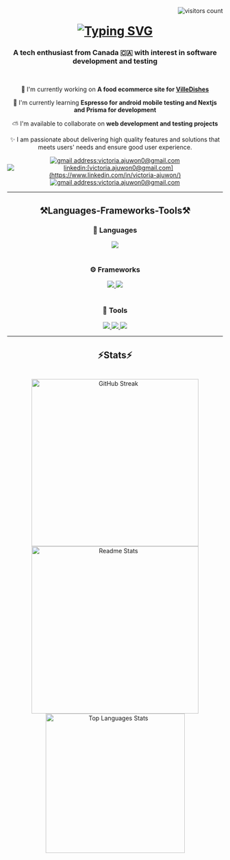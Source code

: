 <img align="right" src="https://visitor-badge.laobi.icu/badge?page_id=abiolaah.abiolaah" alt="visitors count"/>
<h1 align="center">
  <a href="https://git.io/typing-svg"><img src="https://readme-typing-svg.demolab.com?font=Poppins&weight=700&size=35&duration=2000&pause=400&color=855BF7&center=true&vCenter=true&width=435&lines=Hello+%F0%9F%91%8B;I'm+Victoria" alt="Typing SVG" /></a>
</h1>

<h3 align="center">A tech enthusiast from Canada 🇨🇦 with interest in software development and testing</h3>

<br />

<div align="center">
  
  🔭 I'm currently working on **A food ecommerce site for [VilleDishes](https://github.com/Olawill/ville-dishes)**
  
  🌱 I'm currently learning **Espresso for android mobile testing and Nextjs and Prisma for development**
  
  ⛅️ I'm available to collaborate on **web development and testing projects**
  
  ✨ I am passionate about delivering high quality features and solutions that meets users' needs and ensure good user experience.
</div>

<div align="center">
  <a href="mailto:victoria.ajuwon0@gmail.com">
    <img src="https://img.shields.io/badge/Gmail-333333?style=for-the-badge&logo=gmail&logoColor=red"  alt="gmail address:victoria.ajuwon0@gmail.com" target="_blank"/>
  </a>

  <a href="https://www.linkedin.com/in/victoria-ajuwon/" target="_blank">
    <img src="https://img.shields.io/badge/LinkedIn-0077B5?style=for-the-badge&logo=linkedin&logoColor=white"  alt="linkedin:[victoria.ajuwon0@gmail.com](https://www.linkedin.com/in/victoria-ajuwon/)" target="_blank"/>
  </a>
  

  <a href=" https://victoriajuwon.netlify.app/">
    <img src="https://img.shields.io/badge/Portfolio-855BF7?style=for-the-badge&logo=files&logoColor=purple"  alt="gmail address:victoria.ajuwon0@gmail.com" target="_blank"/>
  </a>
</div>

<hr />

<h2 align="center"> ⚒️Languages-Frameworks-Tools⚒️</h2>
  <h3 align="center">🧰 Languages</h3>
    <div align="center">
      <a href="https://skillicons.dev">
        <img src="https://skillicons.dev/icons?i=java,js,python&perline=6" />
      </a>
    </div>
  <br />
  <h3 align="center">⚙️ Frameworks</h3>
    <div align="center">
      <a href="https://skillicons.dev">
        <img src="https://skillicons.dev/icons?i=express,react,nextjs,nodejs,tailwind,ts&perline=6" />
        <img src="https://skillicons.dev/icons?i=gherkin,selenium&perline=6" />
      </a>
    </div>

  <br />
  <h3 align="center">🔧 Tools</h3>
    <div align="center">
      <a href="https://skillicons.dev">
        <img src="https://skillicons.dev/icons?i=apple,linux,windows,git,github&perline=6" />
        <img src="https://skillicons.dev/icons?i=bash,maven,postman,netlify,vscode,vite,vercel" />
        <img src="https://skillicons.dev/icons?i=firebase,mongodb,mysql,prisma,sqlite" />
      </a>
    </div>

<hr/>
<h2 align="center">⚡️Stats⚡️</h2>
<br/>
<div align="center">
  <img width=390 src="https://streak-stats.demolab.com?user=abiolaah&theme=github-dark-blue&border_radius=10&count_private=true" alt="GitHub Streak" />
  <img width=390 src="https://github-readme-stats-gilt-xi.vercel.app/api?username=abiolaah&show_icons=true&theme=material-palenight&rank_icon=github&border_radius=10&hide=issues" alt="Readme Stats" />
  <br />
  <img width=325 src="https://github-readme-stats-gilt-xi.vercel.app/api/top-langs?username=abiolaah&hide=html&langs_count=10&layout=compact&theme=jolly&border_radius=10&size_weight=0.5&count_weight=0.5&exclude_repo=github-readme-stats" alt="Top Languages Stats" />
</div>
  

<!---
abiolaah/abiolaah is a ✨ special ✨ repository because its `README.md` (this file) appears on your GitHub profile.
You can click the Preview link to take a look at your changes.
--->
